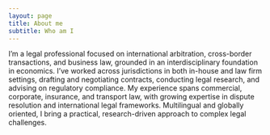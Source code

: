 ```yaml
---
layout: page
title: About me
subtitle: Who am I 
---
```

I’m a legal professional focused on international arbitration, cross-border transactions, and business law, grounded in an interdisciplinary foundation in economics. I’ve worked across jurisdictions in both in-house and law firm settings, drafting and negotiating contracts, conducting legal research, and advising on regulatory compliance. My experience spans commercial, corporate, insurance, and transport law, with growing expertise in dispute resolution and international legal frameworks. Multilingual and globally oriented, I bring a practical, research-driven approach to complex legal challenges.
